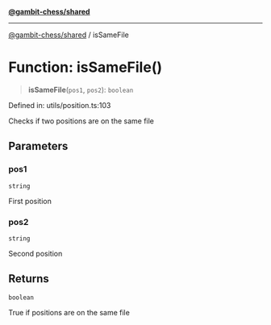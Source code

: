 [**@gambit-chess/shared**](../README.md)

***

[@gambit-chess/shared](../globals.md) / isSameFile

# Function: isSameFile()

> **isSameFile**(`pos1`, `pos2`): `boolean`

Defined in: utils/position.ts:103

Checks if two positions are on the same file

## Parameters

### pos1

`string`

First position

### pos2

`string`

Second position

## Returns

`boolean`

True if positions are on the same file

